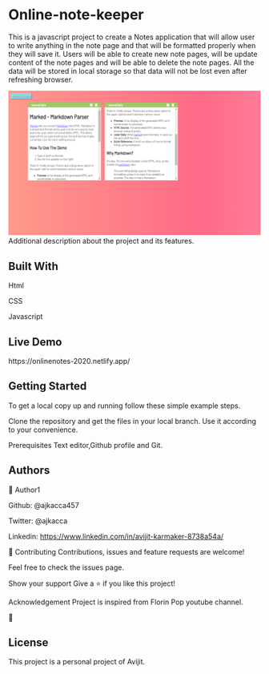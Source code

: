 <h1>Online-note-keeper</h1>

This is a javascript project to create a Notes application that will allow user to write anything in the note page and that will be formatted properly when they will save it.
Users will be able to create new note pages, will be update content of the note pages and will be able to delete the note pages. All the data will be stored in local storage so
that data will not be lost even after refreshing browser.

<img src="images/picture1.PNG" alt="projectimg">

</h1>Additional description about the project and its features.</h1>

<h2>Built With</h2>

Html

CSS

Javascript

<h2>Live Demo</h2>
https://onlinenotes-2020.netlify.app/

<h2>Getting Started</h2>
To get a local copy up and running follow these simple example steps.

Clone the repository and get the files in your local branch. Use it according
to your convenience.

Prerequisites
Text editor,Github profile and Git.

<h2>Authors</h2>

👤 Author1

Github: @ajkacca457

Twitter: @ajkacca

Linkedin: https://www.linkedin.com/in/avijit-karmaker-8738a54a/



🤝 Contributing
Contributions, issues and feature requests are welcome!

Feel free to check the issues page.

Show your support
Give a ⭐️ if you like this project!


Acknowledgement
Project is inspired from Florin Pop youtube channel.

📝 <h2>License</h2>
This project is a personal project of Avijit.
